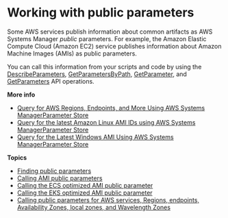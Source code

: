 # Working with public parameters<a name="parameter-store-public-parameters"></a>

Some AWS services publish information about common artifacts as AWS Systems Manager *public* parameters\. For example, the Amazon Elastic Compute Cloud \(Amazon EC2\) service publishes information about Amazon Machine Images \(AMIs\) as public parameters\.

You can call this information from your scripts and code by using the [DescribeParameters](https://docs.aws.amazon.com/systems-manager/latest/APIReference/API_DescribeParameters.html), [GetParametersByPath](https://docs.aws.amazon.com/systems-manager/latest/APIReference/API_GetParametersByPath.html), [GetParameter](https://docs.aws.amazon.com/systems-manager/latest/APIReference/API_GetParameter.html), and [GetParameters](https://docs.aws.amazon.com/systems-manager/latest/APIReference/API_GetParameters.html) API operations\.

**More info**  
+ [Query for AWS Regions, Endpoints, and More Using AWS Systems ManagerParameter Store](http://aws.amazon.com/blogs/aws/new-query-for-aws-regions-endpoints-and-more-using-aws-systems-manager-parameter-store/)
+ [Query for the latest Amazon Linux AMI IDs using AWS Systems ManagerParameter Store](http://aws.amazon.com/blogs/compute/query-for-the-latest-amazon-linux-ami-ids-using-aws-systems-manager-parameter-store/)
+ [Query for the Latest Windows AMI Using AWS Systems ManagerParameter Store](http://aws.amazon.com/blogs/mt/query-for-the-latest-windows-ami-using-systems-manager-parameter-store/)

**Topics**
+ [Finding public parameters](parameter-store-finding-public-parameters.md)
+ [Calling AMI public parameters](parameter-store-public-parameters-ami.md)
+ [Calling the ECS optimized AMI public parameter](parameter-store-public-parameters-ecs.md)
+ [Calling the EKS optimized AMI public parameter](parameter-store-public-parameters-eks.md)
+ [Calling public parameters for AWS services, Regions, endpoints, Availability Zones, local zones, and Wavelength Zones](parameter-store-public-parameters-global-infrastructure.md)